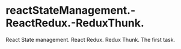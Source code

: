 # reactStateManagement.-ReactRedux.-ReduxThunk.
React State management. React Redux. Redux Thunk. The first task.
